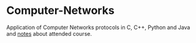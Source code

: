 # Computer-Networks
Application of Computer Networks protocols in C, C++, Python and Java and [notes](https://github.com/RaffaDNDM/Computer-Networks/blob/master/notes/Computer_networks.pdf) about attended course.
